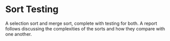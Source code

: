 # Sort Testing
A selection sort and merge sort, complete with testing for both. A report follows discussing the complexities of the sorts and how they compare with one another.
